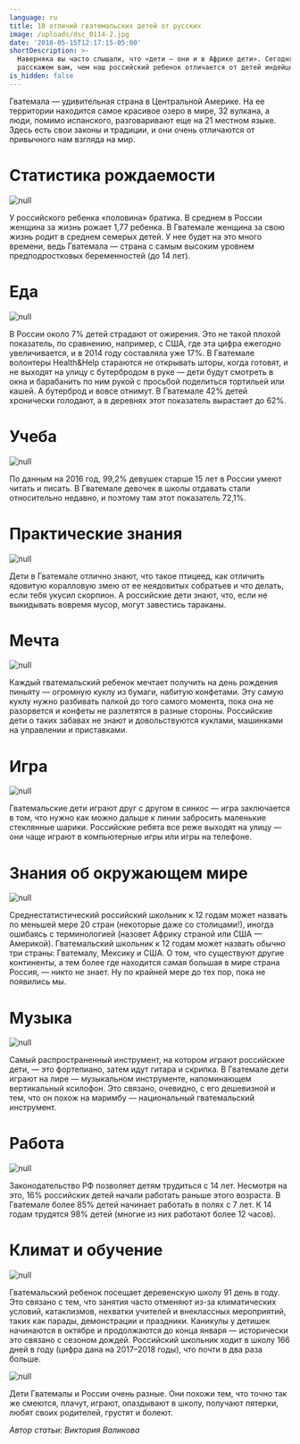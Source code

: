 ```yaml
---
language: ru
title: 10 отличий гватемальских детей от русских
image: /uploads/dsc_0114-2.jpg
date: '2018-05-15T12:17:15-05:00'
shortDescription: >-
  Наверняка вы часто слышали, что «дети — они и в Африке дети». Сегодня мы
  расскажем вам, чем наш российский ребенок отличается от детей индейцев майя.
is_hidden: false
---
```

Гватемала — удивительная страна в Центральной Америке. На ее территории находится самое красивое озеро в мире, 32 вулкана, а люди, помимо испанского, разговаривают еще на 21 местном языке. Здесь есть свои законы и традиции, и они очень отличаются от привычного нам взгляда на мир.

# Статистика рождаемости

![null](/uploads/0q4a9201.jpg)

У российского ребенка «половина» братика. В среднем в России женщина за жизнь рожает 1,77 ребенка. В Гватемале женщина за свою жизнь родит в среднем семерых детей. У нее будет на это много времени, ведь Гватемала — страна с самым высоким уровнем предподростковых беременностей (до 14 лет).

# Еда

![null](/uploads/dsc_0304.jpg)

В России около 7% детей страдают от ожирения. Это не такой плохой показатель, по сравнению, например, с США, где эта цифра ежегодно увеличивается, и в 2014 году составляла уже 17%. В Гватемале волонтеры Health&Help стараются не открывать шторы, когда готовят, и не выходят на улицу с бутербродом в руке — дети будут смотреть в окна и барабанить по ним рукой с просьбой поделиться тортильей или кашей. А бутерброд и вовсе отнимут. В Гватемале 42% детей хронически голодают, а в деревнях этот показатель вырастает до 62%.

# Учеба

![null](/uploads/_aws3307.jpg)

По данным на 2016 год, 99,2% девушек старше 15 лет в России умеют читать и писать. В Гватемале девочек в школы отдавать стали относительно недавно, и поэтому там этот показатель 72,1%.

# Практические знания

![null](/uploads/_aws1468.jpg)

Дети в Гватемале отлично знают, что такое птицеед, как отличить ядовитую коралловую змею от ее неядовитых собратьев и что делать, если тебя укусил скорпион. А российские дети знают, что, если не выкидывать вовремя мусор, могут завестись тараканы.

# Мечта

![null](/uploads/_aws3155.jpg)

Каждый гватемальский ребенок мечтает получить на день рождения пиньяту — огромную куклу из бумаги, набитую конфетами. Эту самую куклу нужно разбивать палкой до того самого момента, пока она не разорвется и конфеты не разлетятся в разные стороны. Российские дети о таких забавах не знают и довольствуются куклами, машинками на управлении и приставками.

# Игра

![null](/uploads/_aws0573.jpg)

Гватемальские дети играют друг с другом в синкос — игра заключается в том, что нужно как можно дальше к линии забросить маленькие стеклянные шарики. Российские ребята все реже выходят на улицу —они чаще играют в компьютерные игры или игры на телефоне.

# Знания об окружающем мире

![null](/uploads/_aws5110.jpg)

Среднестатистический российский школьник к 12 годам может назвать по меньшей мере 20 стран (некоторые даже со столицами!), иногда ошибаясь с терминологией (назовет Африку страной или США — Америкой). Гватемальский школьник к 12 годам может назвать обычно три страны: Гватемалу, Мексику и США. О том, что существуют другие континенты, а тем более где находится самая большая в мире страна Россия, — никто не знает. Ну по крайней мере до тех пор, пока не появились мы.

# Музыка

![null](/uploads/_aws1327.jpg)

Самый распространенный инструмент, на котором играют российские дети, — это фортепиано, затем идут гитара и скрипка. В Гватемале дети играют на лире — музыкальном инструменте, напоминающем вертикальный ксилофон. Это связано, очевидно, с его дешевизной и тем, что он похож на маримбу — национальный гватемальский инструмент.

# Работа

![null](/uploads/dsc_0270.jpg)

Законодательство РФ позволяет детям трудиться с 14 лет. Несмотря на это, 16% российских детей начали работать раньше этого возраста. В Гватемале более 85% детей начинает работать в полях с 7 лет. К 14 годам трудятся 98% детей (многие из них работают более 12 часов).

# Климат и обучение

![null](/uploads/dsc_0114-2.jpg)

Гватемальский ребенок посещает деревенскую школу 91 день в году. Это связано с тем, что занятия часто отменяют из-за климатических условий, катаклизмов, нехватки учителей и внеклассных мероприятий, таких как парады, демонстрации и праздники. Каникулы у детишек начинаются в октябре и продолжаются до конца января — исторически это связано с сезоном дождей. Российский школьник ходит в школу 166 дней в году (цифра дана на 2017–2018 годы), что почти в два раза больше.

![null](/uploads/_aws7816.jpg)

Дети Гватемалы и России очень разные. Они похожи тем, что точно так же смеются, плачут, играют, опаздывают в школу, получают пятерки, любят своих родителей, грустят и болеют.

_Автор статьи: Виктория Валикова_
